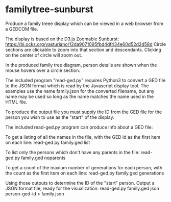# familytree-sunburst
Produce a family treee display which can be viewed in a web browser
from a GEDCOM file.

The display is based on the D3.js Zoomable Sunburst:
https://bl.ocks.org/vasturiano/12da9071095fbd4df434e60d52d2d58d
  Circle sections are clickable to zoom into that section and descendants.
Clicking on the center of circle will zoom out.

In the produced family tree diagram, person details are shown when the mouse
hovers over a circle section.

The included program "read-ged.py" requires Python3 to convert a GED file
to the JSON format which is read by the Javascript display tool.
   The examples use the name family.json for the converted filename, but any
name may be used so long as the name matches the name used in the HTML file.

To produce the output file you must supply the ID from the GED file for the
person you wish to use as the "start" of the display.

The included read-ged.py program can produce info about a GED file:

To get a listing of all the names in the file, with the
GED id as the first item on each line:
     read-ged.py  family.ged   list
	 
To list only the persons which don't have any parents in the file:
     read-ged.py  family.ged   noparents

To get a count of the maxium number of generations for each person,
with the count as the first item on each line:
     read-ged.py  family.ged  generations

Using those outputs to determine the ID of the "start" person.
Output a JSON format file, ready for the visualization:
     read-ged.py  family.ged  json  person-ged-id > family.json
